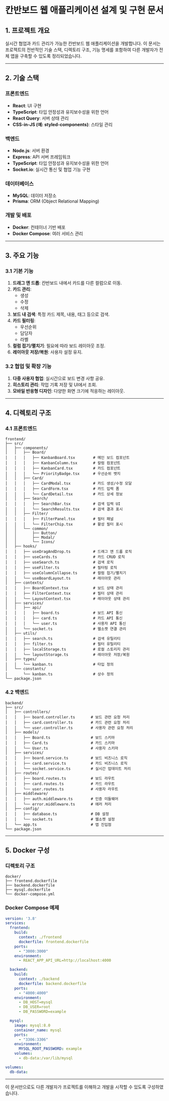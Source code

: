 # 칸반보드 웹 애플리케이션 설계 및 구현 문서

## 1. 프로젝트 개요
실시간 협업과 카드 관리가 가능한 칸반보드 웹 애플리케이션을 개발합니다. 이 문서는 프로젝트의 전반적인 기술 스택, 디렉토리 구조, 기능 명세를 포함하여 다른 개발자가 전체 앱을 구축할 수 있도록 정리되었습니다.

---

## 2. 기술 스택

### 프론트엔드
- **React**: UI 구현
- **TypeScript**: 타입 안정성과 유지보수성을 위한 언어
- **React Query**: 서버 상태 관리
- **CSS-in-JS (예: styled-components)**: 스타일 관리

### 백엔드
- **Node.js**: 서버 환경
- **Express**: API 서버 프레임워크
- **TypeScript**: 타입 안정성과 유지보수성을 위한 언어
- **Socket.io**: 실시간 통신 및 협업 기능 구현

### 데이터베이스
- **MySQL**: 데이터 저장소
- **Prisma**: ORM (Object Relational Mapping)

### 개발 및 배포
- **Docker**: 컨테이너 기반 배포
- **Docker Compose**: 여러 서비스 관리

---

## 3. 주요 기능

### 3.1 기본 기능
1. **드래그 앤 드롭**: 칸반보드 내에서 카드를 다른 컬럼으로 이동.
2. **카드 관리**:
   - 생성
   - 수정
   - 삭제
3. **보드 내 검색**: 특정 카드 제목, 내용, 태그 등으로 검색.
4. **카드 필터링**:
   - 우선순위
   - 담당자
   - 라벨
5. **컬럼 접기/펼치기**: 필요에 따라 보드 레이아웃 조정.
6. **레이아웃 저장/복원**: 사용자 설정 유지.

### 3.2 협업 및 확장 기능
1. **다중 사용자 협업**: 실시간으로 보드 변경 사항 공유.
2. **히스토리 관리**: 작업 기록 저장 및 UI에서 조회.
3. **모바일 반응형 디자인**: 다양한 화면 크기에 적응하는 레이아웃.

---

## 4. 디렉토리 구조

### 4.1 프론트엔드
```
frontend/
├── src/
│   ├── components/
│   │   ├── Board/
│   │   │   ├── KanbanBoard.tsx        # 메인 보드 컴포넌트
│   │   │   ├── KanbanColumn.tsx       # 칼럼 컴포넌트
│   │   │   ├── KanbanCard.tsx         # 카드 컴포넌트
│   │   │   └── PriorityBadge.tsx      # 우선순위 뱃지
│   │   ├── Card/
│   │   │   ├── CardModal.tsx          # 카드 생성/수정 모달
│   │   │   ├── CardForm.tsx           # 카드 입력 폼
│   │   │   └── CardDetail.tsx         # 카드 상세 정보
│   │   ├── Search/
│   │   │   ├── SearchBar.tsx          # 검색 입력 UI
│   │   │   └── SearchResults.tsx      # 검색 결과 표시
│   │   ├── Filter/
│   │   │   ├── FilterPanel.tsx        # 필터 패널
│   │   │   └── FilterChip.tsx         # 활성 필터 표시
│   │   └── common/
│   │       ├── Button/
│   │       ├── Modal/
│   │       └── Icons/
│   ├── hooks/
│   │   ├── useDragAndDrop.ts          # 드래그 앤 드롭 로직
│   │   ├── useCards.ts                # 카드 CRUD 로직
│   │   ├── useSearch.ts               # 검색 로직
│   │   ├── useFilter.ts               # 필터링 로직
│   │   ├── useColumnCollapse.ts       # 컬럼 접기/펼치기
│   │   └── useBoardLayout.ts          # 레이아웃 관리
│   ├── contexts/
│   │   ├── BoardContext.tsx           # 보드 상태 관리
│   │   ├── FilterContext.tsx          # 필터 상태 관리
│   │   └── LayoutContext.tsx          # 레이아웃 상태 관리
│   ├── services/
│   │   ├── api/
│   │   │   ├── board.ts               # 보드 API 통신
│   │   │   ├── card.ts                # 카드 API 통신
│   │   │   └── user.ts                # 사용자 API 통신
│   │   └── socket.ts                  # 웹소켓 연결 관리
│   ├── utils/
│   │   ├── search.ts                  # 검색 유틸리티
│   │   ├── filter.ts                  # 필터 유틸리티
│   │   ├── localStorage.ts            # 로컬 스토리지 관리
│   │   └── layoutStorage.ts           # 레이아웃 저장/복원
│   ├── types/
│   │   └── kanban.ts                  # 타입 정의
│   └── constants/
│       └── kanban.ts                  # 상수 정의
└── package.json
```

### 4.2 백엔드
```
backend/
├── src/
│   ├── controllers/
│   │   ├── board.controller.ts       # 보드 관련 요청 처리
│   │   ├── card.controller.ts        # 카드 관련 요청 처리
│   │   └── user.controller.ts        # 사용자 관련 요청 처리
│   ├── models/
│   │   ├── Board.ts                  # 보드 스키마
│   │   ├── Card.ts                   # 카드 스키마
│   │   └── User.ts                   # 사용자 스키마
│   ├── services/
│   │   ├── board.service.ts          # 보드 비즈니스 로직
│   │   ├── card.service.ts           # 카드 비즈니스 로직
│   │   └── socket.service.ts         # 실시간 업데이트 처리
│   ├── routes/
│   │   ├── board.routes.ts           # 보드 라우트
│   │   ├── card.routes.ts            # 카드 라우트
│   │   └── user.routes.ts            # 사용자 라우트
│   ├── middleware/
│   │   ├── auth.middleware.ts        # 인증 미들웨어
│   │   └── error.middleware.ts       # 에러 처리
│   ├── config/
│   │   ├── database.ts               # DB 설정
│   │   └── socket.ts                 # 웹소켓 설정
│   └── app.ts                        # 앱 진입점
└── package.json
```

---

## 5. Docker 구성

### 디렉토리 구조
```
docker/
├── frontend.dockerfile
├── backend.dockerfile
├── mysql.dockerfile
└── docker-compose.yml
```

### Docker Compose 예제
```yaml
version: '3.8'
services:
  frontend:
    build:
      context: ./frontend
      dockerfile: frontend.dockerfile
    ports:
      - "3000:3000"
    environment:
      - REACT_APP_API_URL=http://localhost:4000

  backend:
    build:
      context: ./backend
      dockerfile: backend.dockerfile
    ports:
      - "4000:4000"
    environment:
      - DB_HOST=mysql
      - DB_USER=root
      - DB_PASSWORD=example

  mysql:
    image: mysql:8.0
    container_name: mysql
    ports:
      - "3306:3306"
    environment:
      MYSQL_ROOT_PASSWORD: example
    volumes:
      - db-data:/var/lib/mysql

volumes:
  db-data:
```

---

이 문서만으로도 다른 개발자가 프로젝트를 이해하고 개발을 시작할 수 있도록 구성하였습니다.

